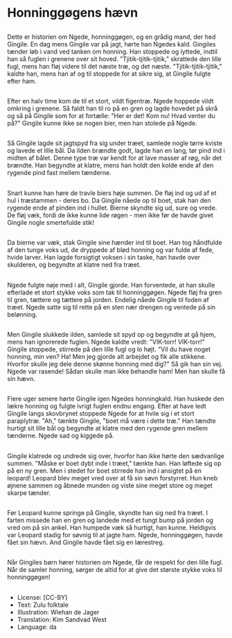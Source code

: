 # Honninggøgens hævn

##
Dette er historien om Ngede, honninggøgen, og en grådig mand, der hed Gingile. En dag mens Gingile var på jagt, hørte han Ngedes kald. Gingiles tænder løb i vand ved tanken om honning. Han stoppede og lyttede, indtil han så fuglen i grenene over sit hoved. "Tjitik-tjitik-tjitik," skrattede den lille fugl, mens han fløj videre til det næste træ, og det næste. "Tjitik-tjitik-tjitik," kaldte han, mens han af og til stoppede for at sikre sig, at Gingile fulgte efter ham.

##
Efter en halv time kom de til et stort, vildt figentræ. Ngede hoppede vildt omkring i grenene. Så faldt han til ro på en gren og lagde hovedet på skrå og så på Gingile som for at fortælle: "Her er det! Kom nu! Hvad venter du på?" Gingile kunne ikke se nogen bier, men han stolede på Ngede.

##
Så Gingile lagde sit jagtspyd fra sig under træet, samlede nogle tørre kviste og lavede et lille bål. Da ilden brændte godt, lagde han en lang, tør pind ind i midten af bålet. Denne type træ var kendt for at lave masser af røg, når det brændte. Han begyndte at klatre, mens han holdt den kolde ende af den rygende pind fast mellem tænderne.

##
Snart kunne han høre de travle biers høje summen. De fløj ind og ud af et hul i træstammen - deres bo. Da Gingile nåede op til boet, stak han den rygende ende af pinden ind i hullet. Bierne skyndte sig ud, sure og vrede. De fløj væk, fordi de ikke kunne lide røgen - men ikke før de havde givet Gingile nogle smertefulde stik!

##
Da bierne var væk, stak Gingile sine hænder ind til boet. Han tog håndfulde af den tunge voks ud, de dryppede af blød honning og var fulde af fede, hvide larver. Han lagde forsigtigt voksen i sin taske, han havde over skulderen, og begyndte at klatre ned fra træet.

##
Ngede fulgte nøje med i alt, Gingile gjorde. Han forventede, at han skulle efterlade et stort stykke voks som tak til honninggøgen. Ngede fløj fra gren til gren, tættere og tættere på jorden. Endelig nåede Gingile til foden af træet. Ngede satte sig til rette på en sten nær drengen og ventede på sin belønning.

##
Men Gingile slukkede ilden, samlede sit spyd op og begyndte at gå hjem, mens han ignorerede fuglen. Ngede kaldte vredt: "VIK-torr! VIK-torr!" Gingile stoppede, stirrede på den lille fugl og lo højt. "Vil du have noget honning, min ven? Ha! Men jeg gjorde alt arbejdet og fik alle stikkene. Hvorfor skulle jeg dele denne skønne honning med dig?" Så gik han sin vej. Ngede var rasende! Sådan skulle man ikke behandle ham! Men han skulle få sin hævn.

##
Flere uger senere hørte Gingile igen Ngedes honningkald. Han huskede den lækre honning og fulgte ivrigt fuglen endnu engang. Efter at have ledt Gingile langs skovbrynet stoppede Ngede for at hvile sig i et stort paraplytræ. "Ah," tænkte Gingile, "boet må være i dette træ." Han tændte hurtigt sit lille bål og begyndte at klatre med den rygende gren mellem tænderne. Ngede sad og kiggede på.

##
Gingile klatrede og undrede sig over, hvorfor han ikke hørte den sædvanlige summen. "Måske er boet dybt inde i træet," tænkte han. Han løftede sig op på en ny gren. Men i stedet for boet stirrede han ind i ansigtet på en leopard! Leopard blev meget vred over at få sin søvn forstyrret. Hun kneb øjnene sammen og åbnede munden og viste sine meget store og meget skarpe tænder.

##
Før Leopard kunne springe på Gingile, skyndte han sig ned fra træet. I farten missede han en gren og landede med et tungt bump på jorden og vred om på sin ankel. Han humpede væk så hurtigt, han kunne. Heldigvis var Leopard stadig for søvnig til at jagte ham. Ngede, honninggøgen, havde fået sin hævn. And Gingile havde fået sig en lærestreg.

##
Når Gingiles børn hører historien om Ngede, får de respekt for den lille fugl. Når de samler honning, sørger de altid for at give det største stykke voks til honninggøgen!

##
* License: [CC-BY]
* Text: Zulu folktale
* Illustration: Wiehan de Jager
* Translation: Kim Sandvad West
* Language: da
